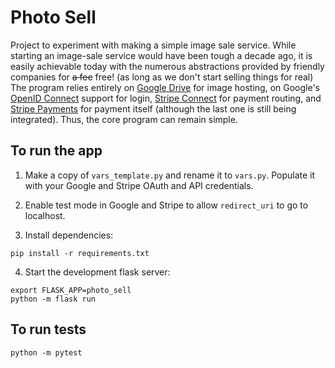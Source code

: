 # Photo Sell

Project to experiment with making a simple image sale service. While starting an image-sale service would have been tough a decade ago, it is easily achievable today with the numerous abstractions provided by friendly companies for ~~a fee~~ free! (as long as we don't start selling things for real) The program relies entirely on [Google Drive](https://www.google.com/drive) for image hosting, on Google's [OpenID Connect](https://openid.net/connect) support for login, [Stripe Connect](https://stripe.com/en-ca/connect) for payment routing, and [Stripe Payments](https://stripe.com/en-ca/payments) for payment itself (although the last one is still being integrated). Thus, the core program can remain simple.

## To run the app

1. Make a copy of `vars_template.py` and rename it to `vars.py`. Populate it with your Google and Stripe OAuth and API credentials.

2. Enable test mode in Google and Stripe to allow `redirect_uri` to go to localhost.

3. Install dependencies:

```
pip install -r requirements.txt
```

4. Start the development flask server:

```
export FLASK_APP=photo_sell
python -m flask run
```

## To run tests 

```
python -m pytest
```
